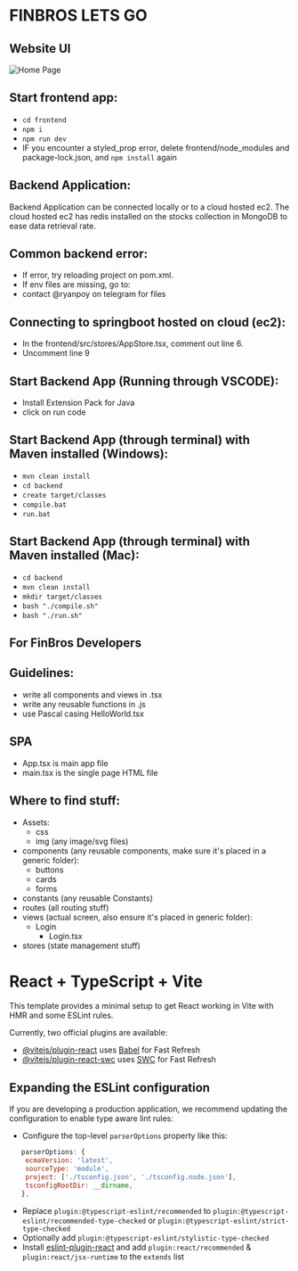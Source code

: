 # FINBROS LETS GO

## Website UI
![Home Page](https://github.com/CCJH23/Fin-Bros/blob/be0995f8a55ce4e9928261d36c6c2db35ee0bf6f/homepage2.png)

## Start frontend app:

- ```cd frontend```
- ```npm i```
- ```npm run dev```
- IF you encounter a styled_prop error, delete frontend/node_modules and package-lock.json, and ```npm install``` again

## Backend Application:

Backend Application can be connected locally or to a cloud hosted ec2.
The cloud hosted ec2 has redis installed on the stocks collection in MongoDB to ease data retrieval rate.

## Common backend error:

- If error, try reloading project on pom.xml.
- If env files are missing, go to:
- contact @ryanpoy on telegram for files

## Connecting to springboot hosted on cloud (ec2):

- In the frontend/src/stores/AppStore.tsx, comment out line 6.
- Uncomment line 9

## Start Backend App (Running through VSCODE):

- Install Extension Pack for Java
- click on run code

## Start Backend App (through terminal) with Maven installed (Windows):

- ```mvn clean install```
- ```cd backend```
- ```create target/classes```
- ```compile.bat```
- ```run.bat```
<!-- - mvn clean install && mvn spring-boot:run -->

## Start Backend App (through terminal) with Maven installed (Mac):

- ```cd backend```
- ```mvn clean install```
- ```mkdir target/classes```
- ```bash "./compile.sh"```
- ```bash "./run.sh"```

## For FinBros Developers

## Guidelines:

- write all components and views in .tsx
- write any reusable functions in .js
- use Pascal casing HelloWorld.tsx

## SPA

- App.tsx is main app file
- main.tsx is the single page HTML file

## Where to find stuff:

- Assets:
  - css
  - img (any image/svg files)
- components (any reusable components, make sure it's placed in a generic folder):
  - buttons
  - cards
  - forms
- constants (any reusable Constants)
- routes (all routing stuff)
- views (actual screen, also ensure it's placed in generic folder):
  - Login
    - Login.tsx
- stores (state management stuff)

# React + TypeScript + Vite

This template provides a minimal setup to get React working in Vite with HMR and some ESLint rules.

Currently, two official plugins are available:

- [@vitejs/plugin-react](https://github.com/vitejs/vite-plugin-react/blob/main/packages/plugin-react/README.md) uses [Babel](https://babeljs.io/) for Fast Refresh
- [@vitejs/plugin-react-swc](https://github.com/vitejs/vite-plugin-react-swc) uses [SWC](https://swc.rs/) for Fast Refresh

## Expanding the ESLint configuration

If you are developing a production application, we recommend updating the configuration to enable type aware lint rules:

- Configure the top-level `parserOptions` property like this:

```js
   parserOptions: {
    ecmaVersion: 'latest',
    sourceType: 'module',
    project: ['./tsconfig.json', './tsconfig.node.json'],
    tsconfigRootDir: __dirname,
   },
```

- Replace `plugin:@typescript-eslint/recommended` to `plugin:@typescript-eslint/recommended-type-checked` or `plugin:@typescript-eslint/strict-type-checked`
- Optionally add `plugin:@typescript-eslint/stylistic-type-checked`
- Install [eslint-plugin-react](https://github.com/jsx-eslint/eslint-plugin-react) and add `plugin:react/recommended` & `plugin:react/jsx-runtime` to the `extends` list
